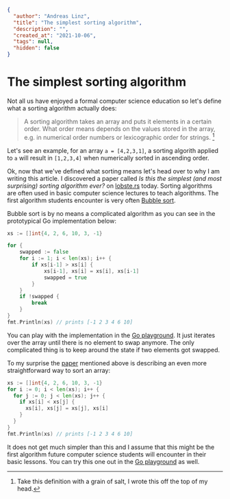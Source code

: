 ```json
{
  "author": "Andreas Linz",
  "title": "The simplest sorting algorithm",
  "description": "",
  "created_at": "2021-10-06",
  "tags": null,
  "hidden": false
}
```

# The simplest sorting algorithm

Not all us have enjoyed a formal computer science education so let's define what a sorting algorithm actually does:

> A sorting algorithm takes an array and puts it elements in a certain order. What order means depends on the values stored in the array, e.g. in numerical order numbers or lexicographic order for strings. [^1]

Let's see an example, for an array `a = [4,2,3,1]`, a sorting algorith applied to `a` will result in `[1,2,3,4]` when numerically sorted in ascending order.

Ok, now that we've defined what sorting means let's head over to why I am writing this article.  I discovered a paper called _Is this the simplest (and most surprising) sorting algorithm ever?_ on [lobste.rs][lobsters] today.  Sorting algorithms are often used in basic computer science lectures to teach algorithms. The first algorithm students encounter is very often [Bubble sort][bubble-sort].

Bubble sort is by no means a complicated algorithm as you can see in the prototypical Go implementation below:

```go
xs := []int{4, 2, 6, 10, 3, -1}

for {
    swapped := false
    for i := 1; i < len(xs); i++ {
        if xs[i-1] > xs[i] {
            xs[i-1], xs[i] = xs[i], xs[i-1]
            swapped = true
        }
    }
    if !swapped {
        break
    }
}
fmt.Println(xs) // prints [-1 2 3 4 6 10]
```

You can play with the implementation in the [Go playground][play-bubble-sort].  It just iterates over the array until there is no element to swap anymore.  The only complicated thing is to keep around the state if two elements got swapped.

To my surprise the [paper][paper] mentioned above is describing an even more straightforward way to sort an array:

```go
xs := []int{4, 2, 6, 10, 3, -1}
for i := 0; i < len(xs); i++ {
  for j := 0; j < len(xs); j++ {
    if xs[i] < xs[j] {
      xs[i], xs[j] = xs[j], xs[i]
    }
  }
}
fmt.Println(xs) // prints [-1 2 3 4 6 10]
```

It does not get much simpler than this and I assume that this might be the first algorithm future computer science students will encounter in their basic lessons. You can try this one out in the [Go playground][play-simple] as well.

[play-simple]: https://play.golang.org/p/jml6LqHApAN
[play-bubble-sort]: https://play.golang.org/p/wlTPJe7B5Ij
[lobsters]: https://lobste.rs/s/gh1ngc/is_this_simplest_most_surprising_sorting
[bubble-sort]: Bubble_sort
[paper]: https://arxiv.org/pdf/2110.01111.pdf

[^1]: Take this definition with a grain of salt, I wrote this off the top of my head.